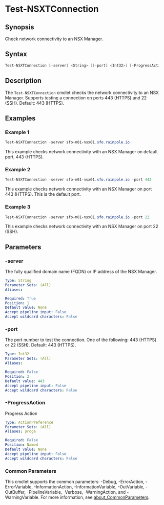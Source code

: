 # Test-NSXTConnection

## Synopsis

Check network connectivity to an NSX Manager.

## Syntax

```powershell
Test-NSXTConnection [-server] <String> [[-port] <Int32>] [-ProgressAction <ActionPreference>] [<CommonParameters>]
```

## Description

The `Test-NSXTConnection` cmdlet checks the network connectivity to an NSX Manager.
Supports testing a connection on ports 443 (HTTPS) and 22 (SSH).
Default: 443 (HTTPS).

## Examples

### Example 1

```powershell
Test-NSXTConnection -server sfo-m01-nsx01.sfo.rainpole.io
```

This example checks network connectivity with an NSX Manager on default port, 443 (HTTPS).

### Example 2

```powershell
Test-NSXTConnection -server sfo-m01-nsx01.sfo.rainpole.io -port 443
```

This example checks network connectivity with an NSX Manager on port 443 (HTTPS). This is the default port.

### Example 3

```powershell
Test-NSXTConnection -server sfo-m01-nsx01.sfo.rainpole.io -port 22
```

This example checks network connectivity with an NSX Manager on port 22 (SSH).

## Parameters

### -server

The fully qualified domain name (FQDN) or IP address of the NSX Manager.

```yaml
Type: String
Parameter Sets: (All)
Aliases:

Required: True
Position: 1
Default value: None
Accept pipeline input: False
Accept wildcard characters: False
```

### -port

The port number to test the connection.
One of the following: 443 (HTTPS) or 22 (SSH).
Default: 443 (HTTPS).

```yaml
Type: Int32
Parameter Sets: (All)
Aliases:

Required: False
Position: 2
Default value: 443
Accept pipeline input: False
Accept wildcard characters: False
```

### -ProgressAction

Progress Action

```yaml
Type: ActionPreference
Parameter Sets: (All)
Aliases: proga

Required: False
Position: Named
Default value: None
Accept pipeline input: False
Accept wildcard characters: False
```

### Common Parameters

This cmdlet supports the common parameters: -Debug, -ErrorAction, -ErrorVariable, -InformationAction, -InformationVariable, -OutVariable, -OutBuffer, -PipelineVariable, -Verbose, -WarningAction, and -WarningVariable. For more information, see [about_CommonParameters](http://go.microsoft.com/fwlink/?LinkID=113216).
